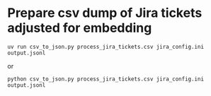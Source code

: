 # Prepare csv dump of Jira tickets adjusted for embedding
```commandline
uv run csv_to_json.py process_jira_tickets.csv jira_config.ini output.jsonl
```
or
```commandline
python csv_to_json.py process_jira_tickets.csv jira_config.ini output.jsonl
```